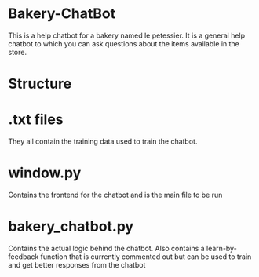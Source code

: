# Bakery-ChatBot
This is a help chatbot for a bakery named le petessier. It is a general help chatbot to which you can ask questions about the items available in the store.
# Structure
# .txt files
They all contain the training data used to train the chatbot.
# window.py
Contains the frontend for the chatbot and is the main file to be run
# bakery_chatbot.py
Contains the actual logic behind the chatbot. Also contains a learn-by-feedback function that is currently commented out but can be used to train and get better responses from the chatbot
